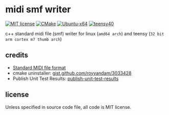 # midi smf writer
[![MIT license](https://img.shields.io/badge/License-MIT-blue.svg)](LICENSE)
[![CMake](https://img.shields.io/badge/project-CMake-brightgreen.svg?label=built%20with&colorA=555555&colorB=8a8fff&logo=)](CMakelists.txt)
[![Ubuntu-x64](https://github.com/newdigate/midi-smf-writer/actions/workflows/ubuntu_x64_cmake.yml/badge.svg)](https://github.com/newdigate/midi-smf-writer/actions/workflows/ubuntu_x64_cmake.yml)
[![teensy40](https://github.com/newdigate/midi-smf-writer/actions/workflows/teensy.yml/badge.svg)](https://github.com/newdigate/midi-smf-writer/actions/workflows/teensy.yml)

c++ standard midi file (smf) writer for linux (`amd64 arch`) and teensy (`32 bit arm cortex m7 thumb arch`)  


## credits
* [Standard MIDI file format](http://www.music.mcgill.ca/~ich/classes/mumt306/StandardMIDIfileformat.html)
* cmake uninstaller: [gist.github.com/royvandam/3033428](https://gist.github.com/royvandam/3033428)
* Publish Unit Test Results: [publish-unit-test-results](https://github.com/marketplace/actions/publish-unit-test-results)

## license
Unless specified in source code file, all code is MIT license.
